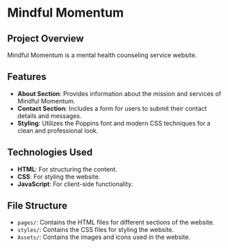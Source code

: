 # Mindful Momentum

## Project Overview
Mindful Momentum is a mental health counseling service website.
## Features
- **About Section**: Provides information about the mission and services of Mindful Momentum.
- **Contact Section**: Includes a form for users to submit their contact details and messages.
- **Styling**: Utilizes the Poppins font and modern CSS techniques for a clean and professional look.

## Technologies Used
- **HTML**: For structuring the content.
- **CSS**: For styling the website.
- **JavaScript**: For client-side functionality.

## File Structure
- `pages/`: Contains the HTML files for different sections of the website.
- `styles/`: Contains the CSS files for styling the website.
- `Assets/`: Contains the images and icons used in the website.